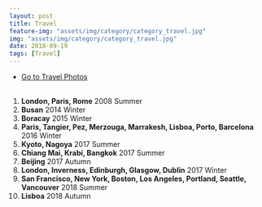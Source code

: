 ```yaml
---
layout: post
title: Travel
feature-img: "assets/img/category/category_travel.jpg"
img: "assets/img/category/category_travel.jpg"
date: 2018-09-19
tags: [Travel]
---
```


<!--
원래는 ninja.md

![image]({{ site.baseurl }}/{{ page.img }})

Sed ut perspiciatis unde omnis iste natus error sit voluptatem accusantium doloremque laudantium, totam rem aperiam, eaque ipsa quae ab illo inventore veritatis et quasi architecto beatae vitae dicta sunt explicabo. Nemo enim ipsam voluptatem <a>quia voluptas sit aspernatur</a> aut odit aut fugit, sed quia consequuntur magni dolores eos qui ratione voluptatem sequi nesciunt. Neque porro quisquam est, qui dolorem ipsum quia dolor sit amet, consectetur, adipisci velit, sed quia non numquam eius <a>modi tempora incidunt</a> ut labore et dolore magnam aliquam quaerat voluptatem. Ut enim ad minima veniam, quis nostrum exercitationem ullam corporis suscipit laboriosam, nisi ut aliquid ex ea commodi consequatur? Quis autem vel eum iure reprehenderit qui in ea voluptate elit esse quam nihil molestiae consequatur, vel illum qui dolorem eum fugiat quo voluptas nulla pariatur?-->


- <a href = "https://suyeon0506.github.io/photo/">Go to Travel Photos</a><br><br>
1. <b>London, Paris, Rome</b>  2008 Summer
2. <b>Busan</b>  2014 Winter
3. <b>Boracay</b>  2015 Winter
4. <b>Paris, Tangier, Pez, Merzouga, Marrakesh, Lisboa, Porto, Barcelona</b>  2016 Winter
5. <b>Kyoto, Nagoya</b>  2017 Summer
6. <b>Chiang Mai, Krabi, Bangkok</b>  2017 Summer
7. <b>Beijing</b>  2017 Autumn
8. <b>London, Inverness, Edinburgh, Glasgow, Dublin</b>  2017 Winter
9. <b>San Francisco, New York, Boston, Los Angeles, Portland, Seattle, Vancouver</b>  2018 Summer
10. <b>Lisboa</b>  2018 Autumn
<br><br>

